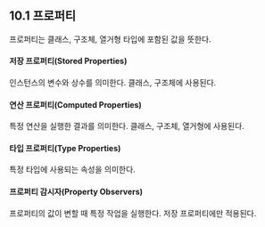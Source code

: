  ## 10.1 프로퍼티
 프로퍼티는 클래스, 구조체, 열거형 타입에 포함된 값을 뜻한다.
 
 #### 저장 프로퍼티(Stored Properties)
 인스턴스의 변수와 상수를 의미한다.
 클래스, 구조체에 사용된다.
 
 #### 연산 프로퍼티(Computed Properties)
 특정 연산을 실행한 결과를 의미한다.
 클래스, 구조체, 열거형에 사용된다.
 
 #### 타입 프로퍼티(Type Properties)
 특정 타입에 사용되는 속성을 의미한다.
 
 #### 프로퍼티 감시자(Property Observers)
 프로퍼티의 값이 변할 때 특정 작업을 실행한다.
 저장 프로퍼티에만 적용된다.

